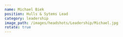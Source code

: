 ```yaml
---
name: Michael Biek
position: Hulls & Sytems Lead
category: leadership
image_path: /images/headshots/Leadership/Michael.jpg
rotate: true
---
```

